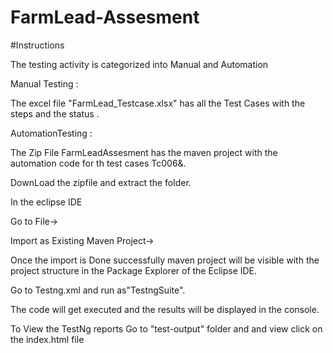 # FarmLead-Assesment
#Instructions

The testing activity  is categorized into Manual and Automation

Manual Testing :

The excel file "FarmLead_Testcase.xlsx" has all the Test Cases with the steps and the status .

AutomationTesting :

The Zip File FarmLeadAssesment has the maven project with the automation code for th test cases Tc006&.

DownLoad the zipfile and extract the folder. 

In the eclipse IDE 

Go to File->

Import as Existing Maven Project->

Once the import is Done successfully maven project will be visible with the project structure in the Package Explorer of the Eclipse IDE.

Go to Testng.xml and run as"TestngSuite".

The code will get executed and the results will be displayed in the console.

To View the TestNg reports Go to "test-output" folder and  and view click on the index.html file
